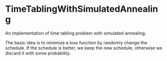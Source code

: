 # TimeTablingWithSimulatedAnnealing

An implementation of time tabling problem with simulated annealing. 

The basic idea is to minimize a loss function by randomly change the schedule. If the schedule is better, we keep the new schedule, otherwise we discard it with some probability. 


